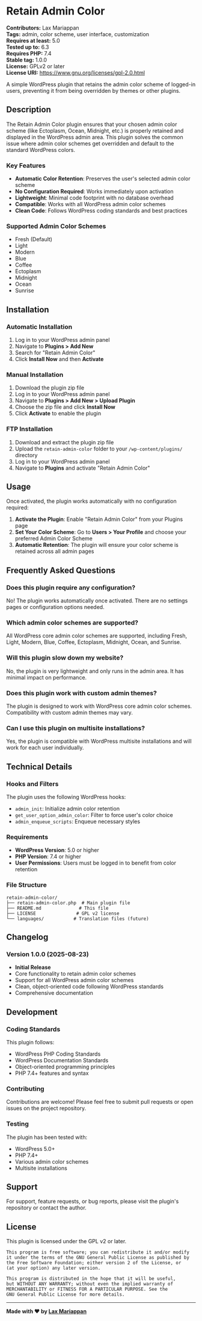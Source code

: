 # Retain Admin Color

**Contributors:** Lax Mariappan  
**Tags:** admin, color scheme, user interface, customization  
**Requires at least:** 5.0  
**Tested up to:** 6.3  
**Requires PHP:** 7.4  
**Stable tag:** 1.0.0  
**License:** GPLv2 or later  
**License URI:** https://www.gnu.org/licenses/gpl-2.0.html  

A simple WordPress plugin that retains the admin color scheme of logged-in users, preventing it from being overridden by themes or other plugins.

## Description

The Retain Admin Color plugin ensures that your chosen admin color scheme (like Ectoplasm, Ocean, Midnight, etc.) is properly retained and displayed in the WordPress admin area. This plugin solves the common issue where admin color schemes get overridden and default to the standard WordPress colors.

### Key Features

- **Automatic Color Retention**: Preserves the user's selected admin color scheme
- **No Configuration Required**: Works immediately upon activation
- **Lightweight**: Minimal code footprint with no database overhead
- **Compatible**: Works with all WordPress admin color schemes
- **Clean Code**: Follows WordPress coding standards and best practices

### Supported Admin Color Schemes

- Fresh (Default)
- Light
- Modern
- Blue
- Coffee
- Ectoplasm
- Midnight
- Ocean
- Sunrise

## Installation

### Automatic Installation

1. Log in to your WordPress admin panel
2. Navigate to **Plugins > Add New**
3. Search for "Retain Admin Color"
4. Click **Install Now** and then **Activate**

### Manual Installation

1. Download the plugin zip file
2. Log in to your WordPress admin panel
3. Navigate to **Plugins > Add New > Upload Plugin**
4. Choose the zip file and click **Install Now**
5. Click **Activate** to enable the plugin

### FTP Installation

1. Download and extract the plugin zip file
2. Upload the `retain-admin-color` folder to your `/wp-content/plugins/` directory
3. Log in to your WordPress admin panel
4. Navigate to **Plugins** and activate "Retain Admin Color"

## Usage

Once activated, the plugin works automatically with no configuration required:

1. **Activate the Plugin**: Enable "Retain Admin Color" from your Plugins page
2. **Set Your Color Scheme**: Go to **Users > Your Profile** and choose your preferred Admin Color Scheme
3. **Automatic Retention**: The plugin will ensure your color scheme is retained across all admin pages

## Frequently Asked Questions

### Does this plugin require any configuration?

No! The plugin works automatically once activated. There are no settings pages or configuration options needed.

### Which admin color schemes are supported?

All WordPress core admin color schemes are supported, including Fresh, Light, Modern, Blue, Coffee, Ectoplasm, Midnight, Ocean, and Sunrise.

### Will this plugin slow down my website?

No, the plugin is very lightweight and only runs in the admin area. It has minimal impact on performance.

### Does this plugin work with custom admin themes?

The plugin is designed to work with WordPress core admin color schemes. Compatibility with custom admin themes may vary.

### Can I use this plugin on multisite installations?

Yes, the plugin is compatible with WordPress multisite installations and will work for each user individually.

## Technical Details

### Hooks and Filters

The plugin uses the following WordPress hooks:

- `admin_init`: Initialize admin color retention
- `get_user_option_admin_color`: Filter to force user's color choice
- `admin_enqueue_scripts`: Enqueue necessary styles

### Requirements

- **WordPress Version**: 5.0 or higher
- **PHP Version**: 7.4 or higher
- **User Permissions**: Users must be logged in to benefit from color retention

### File Structure

```
retain-admin-color/
├── retain-admin-color.php  # Main plugin file
├── README.md              # This file
├── LICENSE               # GPL v2 license
└── languages/           # Translation files (future)
```

## Changelog

### Version 1.0.0 (2025-08-23)

- **Initial Release**
- Core functionality to retain admin color schemes
- Support for all WordPress admin color schemes
- Clean, object-oriented code following WordPress standards
- Comprehensive documentation

## Development

### Coding Standards

This plugin follows:
- WordPress PHP Coding Standards
- WordPress Documentation Standards
- Object-oriented programming principles
- PHP 7.4+ features and syntax

### Contributing

Contributions are welcome! Please feel free to submit pull requests or open issues on the project repository.

### Testing

The plugin has been tested with:
- WordPress 5.0+
- PHP 7.4+
- Various admin color schemes
- Multisite installations

## Support

For support, feature requests, or bug reports, please visit the plugin's repository or contact the author.

## License

This plugin is licensed under the GPL v2 or later.

```
This program is free software; you can redistribute it and/or modify
it under the terms of the GNU General Public License as published by
the Free Software Foundation; either version 2 of the License, or
(at your option) any later version.

This program is distributed in the hope that it will be useful,
but WITHOUT ANY WARRANTY; without even the implied warranty of
MERCHANTABILITY or FITNESS FOR A PARTICULAR PURPOSE. See the
GNU General Public License for more details.
```

---

**Made with ❤️ by [Lax Mariappan](https://laxmariappan.com)**
